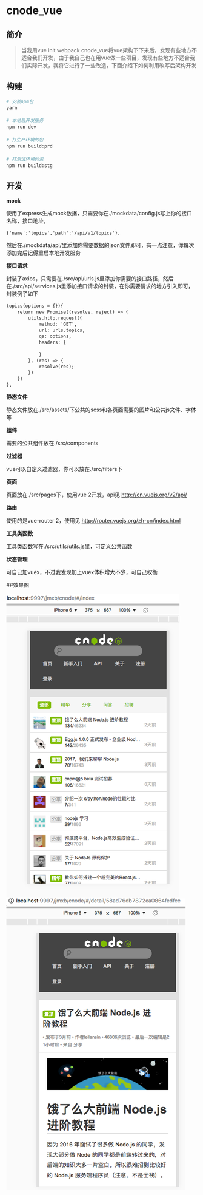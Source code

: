 # cnode_vue

## 简介

> 当我用vue init webpack cnode_vue将vue架构下下来后，发现有些地方不适合我们开发，由于我自己也在用vue做一些项目，发现有些地方不适合我们实际开发，我将它进行了一些改造，下面介绍下如何利用改写后架构开发

## 构建

``` bash
# 安装npm包
yarn

# 本地启开发服务
npm run dev

# 打生产环境的包
npm run build:prd

# 打测试环境的包
npm run build:stg

```

## 开发

**mock**

使用了express生成mock数据，只需要你在./mockdata/config.js写上你的接口名称，接口地址，
```
{'name':'topics','path':'/api/v1/topics'},
```
然后在./mockdata/api/里添加你需要数据的json文件即可，有一点注意，你每次添加完后记得重启本地开发服务

**接口请求**

封装了axios，只需要在./src/api/urls.js里添加你需要的接口路径，然后在./src/api/services.js里添加接口请求的封装，在你需要请求的地方引入即可，封装例子如下
```
topics(options = {}){
    return new Promise((resolve, reject) => {
        utils.http.request({
            method: 'GET',
            url: urls.topics,
            qs: options,
            headers: {

            }
        }, (res) => {
            resolve(res);
        })
    })
},
```

**静态文件**

静态文件放在./src/assets/下公共的scss和各页面需要的图片和公共js文件、字体等

**组件**

需要的公共组件放在./src/components

**过滤器**

vue可以自定义过滤器，你可以放在./src/filters下

**页面**

页面放在./src/pages下，使用vue 2开发，api见
http://cn.vuejs.org/v2/api/

**路由**

使用的是vue-router 2，使用见
http://router.vuejs.org/zh-cn/index.html

**工具类函数**

工具类函数写在./src/utils/utils.js里，可定义公共函数

**状态管理**

可自己加vuex，不过我发现加上vuex体积增大不少，可自己权衡

##效果图

![首页](static/index.png)
![详情](static/detail.png)